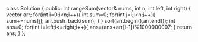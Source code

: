 class Solution {
public:
int rangeSum(vector<int>& nums, int n, int left, int right) {
vector<int> arr;
for(int i=0;i<n;i++){
int sum=0;
for(int j=i;j<n;j++){
sum+=nums[j];
arr.push_back(sum);
}
}
sort(arr.begin(),arr.end());
int ans=0;
for(int i=left;i<=right;i++){
ans=(ans+arr[i-1])%1000000007;
}
return ans;
}
};